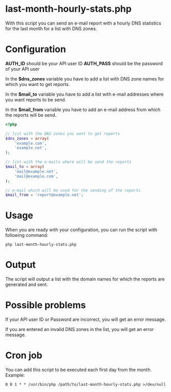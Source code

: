 # last-month-hourly-stats.php
With this script you can send an e-mail report with a hourly DNS statistics for the last month for a list with DNS zones.

# Configuration
**AUTH_ID** should be your API user ID
**AUTH_PASS** should be the password of your API user

In the **$dns_zones** variable you have to add a list with DNS zone names for which you want to get reports.

In the **$mail_to** variable you have to add a list with e-mail addresses where you want reports to be send.

In the **$mail_from**  variable you have to add an e-mail address from which the reports will be send.

```php
<?php

// list with the DNS zones you want to get reports
$dns_zones = array(
	'example.com',
	'example.net',
);

// list with the e-mails where will be send the reports
$mail_to = array(
	'mail@example.net',
	'mail@example.com',
);

// e-mail which will be used for the sending of the reports
$mail_from = 'report@example.net';
```

# Usage
When you are ready with your configuration, you can run the script with following command:
```
php last-month-hourly-stats.php
```

# Output
The script will output a list with the domain names for which the reports are generated and sent.

# Possible problems
If your API user ID or Password are incorrect, you will get an error message.

If you are entered an invalid DNS zones in the list, you will get an error message.

# Cron job
You can add this script to be executed each first day from the month.
Example:
```
0 0 1 * * /usr/bin/php /path/to/last-month-hourly-stats.php >/dev/null
```